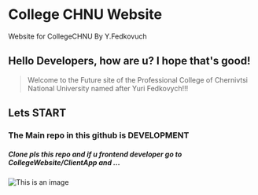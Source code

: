 # College CHNU Website
Website for CollegeCHNU By Y.Fedkovuch


## Hello Developers, how are u? I hope that's good!


>Welcome to the Future site of the Professional College of Chernivtsi National University named after Yuri Fedkovych!!!


## Lets START

### The Main repo in this github is DEVELOPMENT

##### Clone pls this repo and if u frontend developer go to CollegeWebsite/ClientApp and ...

![This is an image](https://procoders.tech/wp-content/uploads/2020/11/Lets-get-to-work.gif)

